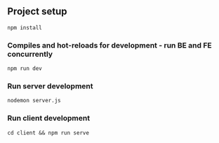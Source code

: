 ## Project setup
```
npm install
```

### Compiles and hot-reloads for development - run BE and FE concurrently
```
npm run dev
```

### Run server development
```
nodemon server.js
```

### Run client development
```
cd client && npm run serve
```
